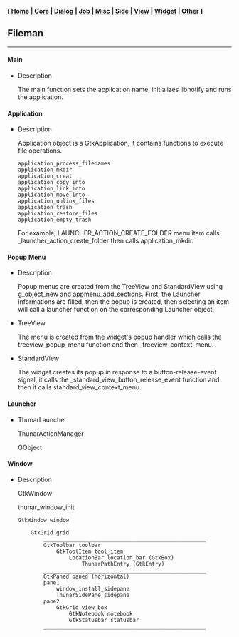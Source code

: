 **[ [Home](00-Home.html) | [Core](01-Core.html) | [Dialog](02-Dialog.html) | [Job](03-Job.html) | [Misc](05-Misc.html) | [Side](06-Side.html) | [View](07-View.html) | [Widget](08-Widget.html) | [Other](99-Other.html) ]**

## Fileman

---

#### Main

* Description
    
    The main function sets the application name, initializes libnotify and
    runs the application.



#### Application
    
* Description

    Application object is a GtkApplication, it contains functions to
    execute file operations.
    
    ```
    application_process_filenames
    application_mkdir
    application_creat
    application_copy_into
    application_link_into
    application_move_into
    application_unlink_files
    application_trash
    application_restore_files
    application_empty_trash
    ```
    
    For example, LAUNCHER_ACTION_CREATE_FOLDER menu item calls _launcher_action_create_folder
    then calls application_mkdir.
    


#### Popup Menu

* Description

    Popup menus are created from the TreeView and StandardView
    using g_object_new and appmenu_add_sections. First, the Launcher
    informations are filled, then the popup is created, then selecting
    an item will call a launcher function on the corresponding Launcher
    object.

* TreeView
    
    The menu is created from the widget's popup handler which calls the
    treeview_popup_menu function and then _treeview_context_menu.
    
* StandardView

    The widget creates its popup in response to a button-release-event signal,
    it calls the _standard_view_button_release_event function and then it calls
    standard_view_context_menu.



#### Launcher

* ThunarLauncher
    
    ThunarActionManager

    GObject
    


#### Window

* Description

    GtkWindow
    
    thunar_window_init
    
    ```
    GtkWindow window
    
        GtkGrid grid
            ___________________________________________________
            GtkToolbar toolbar
                GtkToolItem tool_item
                    LocationBar location_bar (GtkBox)
                        ThunarPathEntry (GtkEntry)
            ___________________________________________________
            GtkPaned paned (horizontal)
            pane1
                window_install_sidepane
                ThunarSidePane sidepane
            pane2
                GtkGrid view_box
                    GtkNotebook notebook
                    GtkStatusbar statusbar
            ___________________________________________________
    ```


